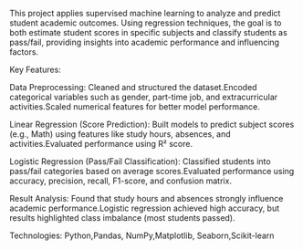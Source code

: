 This project applies supervised machine learning to analyze and predict student academic outcomes. Using regression techniques, the goal is to both estimate student scores in specific subjects and classify students as pass/fail, providing insights into academic performance and influencing factors.

Key Features:

Data Preprocessing:
Cleaned and structured the dataset.Encoded categorical variables such as gender, part-time job, and extracurricular activities.Scaled numerical features for better model performance.

Linear Regression (Score Prediction):
Built models to predict subject scores (e.g., Math) using features like study hours, absences, and activities.Evaluated performance using R² score.

Logistic Regression (Pass/Fail Classification):
Classified students into pass/fail categories based on average scores.Evaluated performance using accuracy, precision, recall, F1-score, and confusion matrix.

Result Analysis:
Found that study hours and absences strongly influence academic performance.Logistic regression achieved high accuracy, but results highlighted class imbalance (most students passed).

Technologies:
Python,Pandas, NumPy,Matplotlib, Seaborn,Scikit-learn 
